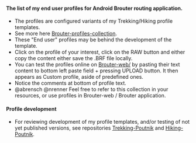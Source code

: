 
#### The list of my end user profiles for Android Brouter routing application.
* The profiles are configured variants of my Trekking/Hiking profile templates. 
* See more here [Brouter-profiles-collection](https://github.com/poutnikl/Brouter-profiles/wiki/Brouter-profiles-collection).  
* These "End user" profiles may be behind the development of the template.
* Click on the profile of your interest, click on the RAW button and either copy the content either save the .BRF file locally.
* You can test the profiles online on [Brouter-web/](http://brouter.de/brouter-web/) by pasting their text content to bottom left paste field + pressing UPLOAD button. It then appears as Custom profile, aside of predefined ones.
* Notice the comments at bottom of profile text.
* @abrensch @nrenner  Feel free to refer to this collection in your resources, or use profiles in Brouter-web / Brouter application.

#### Profile development
* For reviewing development of my profile templates, and/or testing of not yet published versions, see repositories [Trekking-Poutnik](https://github.com/poutnikl/Trekking-Poutnik) and [Hiking-Poutnik](https://github.com/poutnikl/Hiking-Poutnik).




